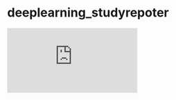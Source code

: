 # deeplearning_studyrepoter

![感知机笔记](http://htmlpreview.github.io/https://github.com/prometheus-code/deeplearning_studyrepoter/blob/master/%E6%84%9F%E7%9F%A5%E6%9C%BA.html)
